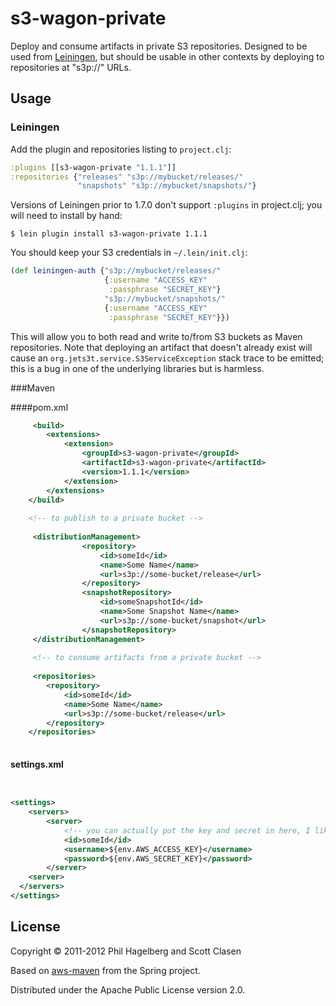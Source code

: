 # s3-wagon-private

Deploy and consume artifacts in private S3 repositories. Designed to
be used from [Leiningen](https://github.com/technomancy/leiningen),
but should be usable in other contexts by deploying to repositories at
"s3p://" URLs.

## Usage

### Leiningen

Add the plugin and repositories listing to `project.clj`:

```clj
:plugins [[s3-wagon-private "1.1.1"]]
:repositories {"releases" "s3p://mybucket/releases/"
               "snapshots" "s3p://mybucket/snapshots/"}
```

Versions of Leiningen prior to 1.7.0 don't support `:plugins` in
project.clj; you will need to install by hand:

    $ lein plugin install s3-wagon-private 1.1.1

You should keep your S3 credentials in `~/.lein/init.clj`:

```clj
(def leiningen-auth {"s3p://mybucket/releases/"
                     {:username "ACCESS_KEY"
                      :passphrase "SECRET_KEY"}
                     "s3p://mybucket/snapshots/"
                     {:username "ACCESS_KEY"
                      :passphrase "SECRET_KEY"}})
```

This will allow you to both read and write to/from S3 buckets as Maven
repositories. Note that deploying an artifact that doesn't already
exist will cause an `org.jets3t.service.S3ServiceException` stack
trace to be emitted; this is a bug in one of the underlying libraries
but is harmless.

###Maven 

####pom.xml

```xml
     <build>
        <extensions>
            <extension>
                <groupId>s3-wagon-private</groupId>
                <artifactId>s3-wagon-private</artifactId>
                <version>1.1.1</version>
            </extension>
        </extensions>
    </build>
    
    <!-- to publish to a private bucket -->
    
     <distributionManagement>
                <repository>
                    <id>someId</id>
                    <name>Some Name</name>
                    <url>s3p://some-bucket/release</url>
                </repository>
                <snapshotRepository>
                    <id>someSnapshotId</id>
                    <name>Some Snapshot Name</name>
                    <url>s3p://some-bucket/snapshot</url>
                </snapshotRepository>
     </distributionManagement>
     
     <!-- to consume artifacts from a private bucket -->
     
     <repositories>
        <repository>
            <id>someId</id>
            <name>Some Name</name>
            <url>s3p://some-bucket/release</url>
        </repository>
    </repositories>
     

```

#### settings.xml



```xml


<settings>
    <servers>
        <server>
            <!-- you can actually put the key and secret in here, I like to get them from the env -->
            <id>someId</id>
            <username>${env.AWS_ACCESS_KEY}</username>
            <password>${env.AWS_SECRET_KEY}</password>
        </server>
    <server>
  </servers>
</settings>

```


## License

Copyright © 2011-2012 Phil Hagelberg and Scott Clasen

Based on [aws-maven](http://git.springsource.org/spring-build/aws-maven)
from the Spring project.

Distributed under the Apache Public License version 2.0.

